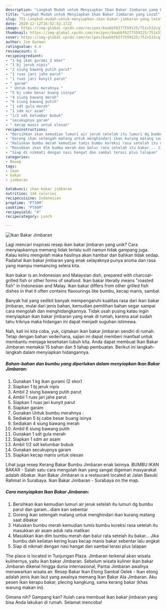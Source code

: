 ```yaml
---
description: "Langkah Mudah untuk Menyiapkan Ikan Bakar Jimbaran yang Lezat"
title: "Langkah Mudah untuk Menyiapkan Ikan Bakar Jimbaran yang Lezat"
slug: 751-langkah-mudah-untuk-menyiapkan-ikan-bakar-jimbaran-yang-lezat
date: 2020-12-12T16:52:53.172Z
image: https://img-global.cpcdn.com/recipes/6aabbf6277559125/751x532cq70/ikan-bakar-jimbaran-foto-resep-utama.jpg
thumbnail: https://img-global.cpcdn.com/recipes/6aabbf6277559125/751x532cq70/ikan-bakar-jimbaran-foto-resep-utama.jpg
cover: https://img-global.cpcdn.com/recipes/6aabbf6277559125/751x532cq70/ikan-bakar-jimbaran-foto-resep-utama.jpg
author: Jim Guzman
ratingvalue: 4.4
reviewcount: 6
recipeingredient:
- "1 kg ikan gurami 2 ekor"
- "1 bj jeruk nipis"
- "2 siung bawang putih parut"
- "1 ruas jari jahe parut"
- "1 ruas jari kunyit parut"
- " garam"
- " Untuk bumbu merahnya "
- "5 bj cabe besar buang isinya"
- "4 siung bawang merah"
- "6 siung bawang putih"
- "1 sdt gula merah"
- "1 sdm air asam"
- "1/2 sdt ketumbar bubuk"
- "secukupnya garam"
- " kecap manis untuk olesan"
recipeinstructions:
- "Bersihkan ikan kemudian lumuri air jeruk setelah itu lumuri dg bumbu parut dan garam...diam kan sebentar"
- "Goreng ikan setengah matang untuk menghindari ikan kurang matang saat dibakar"
- "Haluskan bumbu merah kemudian tumis bumbu koreksi rasa setelah itu masukkan air asam aduk rata matikan"
- "Masukkan ikan dlm bumbu merah dan balur rata setelah itu bakar... Jika bumbu dah keliatan kering kuas kecap manis bakar sebentar lalu angkat"
- "Siap di nikmati dengan nasi hangat dan sambal terasi plus lalapan"
categories:
- Resep
tags:
- ikan
- bakar
- jimbaran

katakunci: ikan bakar jimbaran 
nutrition: 144 calories
recipecuisine: Indonesian
preptime: "PT30M"
cooktime: "PT46M"
recipeyield: "4"
recipecategory: Lunch

---
```



![Ikan Bakar Jimbaran](https://img-global.cpcdn.com/recipes/6aabbf6277559125/751x532cq70/ikan-bakar-jimbaran-foto-resep-utama.jpg)

Lagi mencari inspirasi resep ikan bakar jimbaran yang unik? Cara menyiapkannya memang tidak terlalu sulit namun tidak gampang juga. Kalau keliru mengolah maka hasilnya akan hambar dan bahkan tidak sedap. Padahal ikan bakar jimbaran yang enak selayaknya punya aroma dan rasa yang mampu memancing selera kita.

Ikan bakar is an Indonesian and Malaysian dish, prepared with charcoal-grilled fish or other forms of seafood. Ikan bakar literally means &#34;roasted fish&#34; in Indonesian and Malay. Ikan bakar differs from other grilled fish dishes in that it often contains flavourings like bumbu, kecap manis, sambal.

Banyak hal yang sedikit banyak mempengaruhi kualitas rasa dari ikan bakar jimbaran, mulai dari jenis bahan, kemudian pemilihan bahan segar sampai cara mengolah dan menghidangkannya. Tidak usah pusing kalau ingin menyiapkan ikan bakar jimbaran yang enak di rumah, karena asal sudah tahu triknya maka hidangan ini dapat menjadi suguhan istimewa.


Nah, kali ini kita coba, yuk, ciptakan ikan bakar jimbaran sendiri di rumah. Tetap dengan bahan sederhana, sajian ini dapat memberi manfaat untuk membantu menjaga kesehatan tubuh kita. Anda dapat membuat Ikan Bakar Jimbaran memakai 15 bahan dan 5 tahap pembuatan. Berikut ini langkah-langkah dalam menyiapkan hidangannya.

<!--inarticleads1-->

##### Bahan-bahan dan bumbu yang diperlukan dalam menyiapkan Ikan Bakar Jimbaran:

1. Gunakan 1 kg ikan gurami (2 ekor)
1. Siapkan 1 bj jeruk nipis
1. Ambil 2 siung bawang putih parut
1. Ambil 1 ruas jari jahe parut
1. Siapkan 1 ruas jari kunyit parut
1. Siapkan  garam
1. Gunakan  Untuk bumbu merahnya :
1. Sediakan 5 bj cabe besar buang isinya
1. Sediakan 4 siung bawang merah
1. Ambil 6 siung bawang putih
1. Gunakan 1 sdt gula merah
1. Siapkan 1 sdm air asam
1. Ambil 1/2 sdt ketumbar bubuk
1. Gunakan secukupnya garam
1. Siapkan  kecap manis untuk olesan


Lihat juga resep Kerang Bakar Bumbu Jimbaran enak lainnya. BUMBU IKAN BAKAR - Salah satu cara mengolah ikan yang sangat digemari masyarakat adalah dibakar. Ikan Bakar Jimbaran is a restaurant located at Jalan Basuki Rahmat in Surabaya. Ikan Bakar Jimbaran - Surabaya on the map. 

<!--inarticleads2-->

##### Cara menyiapkan Ikan Bakar Jimbaran:

1. Bersihkan ikan kemudian lumuri air jeruk setelah itu lumuri dg bumbu parut dan garam...diam kan sebentar
1. Goreng ikan setengah matang untuk menghindari ikan kurang matang saat dibakar
1. Haluskan bumbu merah kemudian tumis bumbu koreksi rasa setelah itu masukkan air asam aduk rata matikan
1. Masukkan ikan dlm bumbu merah dan balur rata setelah itu bakar... Jika bumbu dah keliatan kering kuas kecap manis bakar sebentar lalu angkat
1. Siap di nikmati dengan nasi hangat dan sambal terasi plus lalapan


The place is located in Tunjungan Plaza. Jimbaran terkenal akan wisata kulinernya, yaitu ikan bakar Jimbaran. Sebelum wisata kuliner ikan bakar Jimbaran dikenal hingga dunia internasional, Pantai Jimbaran awalnya menawarkan wisata air. Resep Bakar Ikan Etong Sambal Oelek - Ikan etong adalah jenis ikan laut yang awalnya memang Ikan Bakar Ala Jimbaran. Aku pesen ikan kerapu bakar, plecing kangkung, sama kerang bakar (khas warung makan ini). 

Gimana nih? Gampang kan? Itulah cara membuat ikan bakar jimbaran yang bisa Anda lakukan di rumah. Selamat mencoba!
